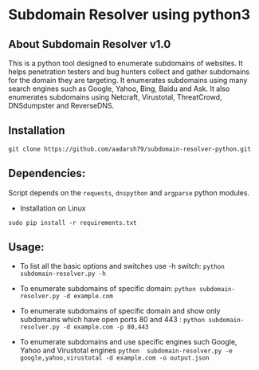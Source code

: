 # Subdomain Resolver using python3
## About Subdomain Resolver v1.0

This is a python tool designed to enumerate subdomains of websites. It helps penetration testers and bug hunters collect and gather subdomains for the domain they are targeting. It enumerates subdomains using many search engines such as Google, Yahoo, Bing, Baidu and Ask. It also enumerates subdomains using Netcraft, Virustotal, ThreatCrowd, DNSdumpster and ReverseDNS.

## Installation

```
git clone https://github.com/aadarsh79/subdomain-resolver-python.git
```

## Dependencies:

Script depends on the `requests`, `dnspython` and `argparse` python modules.

- Installation on Linux
```
sudo pip install -r requirements.txt
```

## Usage:

* To list all the basic options and switches use -h switch:
```python subdomain-resolver.py -h```

* To enumerate subdomains of specific domain:
``python subdomain-resolver.py -d example.com``

* To enumerate subdomains of specific domain and show only subdomains which have open ports 80 and 443 :
``python subdomain-resolver.py -d example.com -p 80,443``

* To enumerate subdomains and use specific engines such Google, Yahoo and Virustotal engines
``python  subdomain-resolver.py -e google,yahoo,virustotal -d example.com -o output.json``
